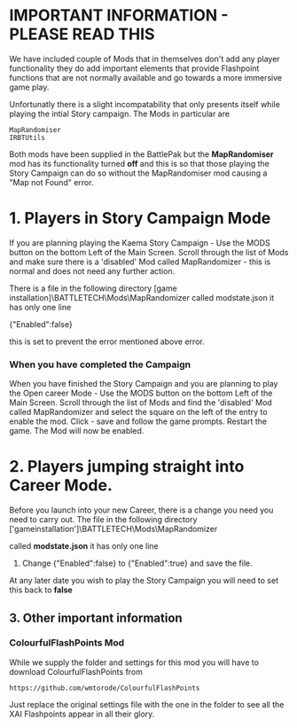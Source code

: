 # IMPORTANT INFORMATION - PLEASE READ THIS

We have included couple of Mods that in themselves don't add any player functionality they do add important elements that provide Flashpoint functions that are not normally available and go towards a more immersive game play.

Unfortunatly there is a slight incompatability that only presents itself while playing the intial Story campaign. The Mods in particular are  

    MapRandomiser
    IRBTUtils

Both mods have been supplied in the BattlePak but the **MapRandomiser** mod has its functionality turned **off** and this is so that those playing the Story Campaign can do so without the MapRandomiser mod causing a "Map not Found" error.

# 1.    Players in Story Campaign Mode

If you are planning playing the Kaema Story Campaign - Use the MODS button on the bottom Left of the Main Screen. Scroll through the list of Mods and make sure there is a 'disabled' Mod called MapRandomizer - this is normal and does not need any further action. 

There is a file in the following directory 
[game installation]\BATTLETECH\Mods\MapRandomizer called modstate.json it has only one line

{"Enabled":false}

this is set to prevent the error mentioned above error. 
### When you have completed the Campaign

When you have finished the Story Campaign and you are planning to play the Open career Mode - Use the MODS button on the bottom Left of the Main Screen. Scroll through the list of Mods and find the 'disabled' Mod called MapRandomizer and select the square on the left of the entry to enable the mod. 
Click - save and follow the game prompts. Restart the game. The Mod will now be enabled.

# 2. Players jumping straight into Career Mode.    

Before you launch into your new Career, there is a change you need you need to carry out. The file in the following directory 
['gameinstallation']\BATTLETECH\Mods\MapRandomizer
 
called **modstate.json** it has only one line

1.    Change {"Enabled":false} to {"Enabled":true} and save the file.

At any later date you wish to play the Story Campaign you will need to set this back to **false**

## 3.    Other important information

### ColourfulFlashPoints Mod

While we supply the folder and settings for this mod you will have to download ColourfulFlashPoints from 

    https://github.com/wmtorode/ColourfulFlashPoints

Just replace the original settings file with the one in the folder to see all the XAI Flashpoints appear in all their glory.

 